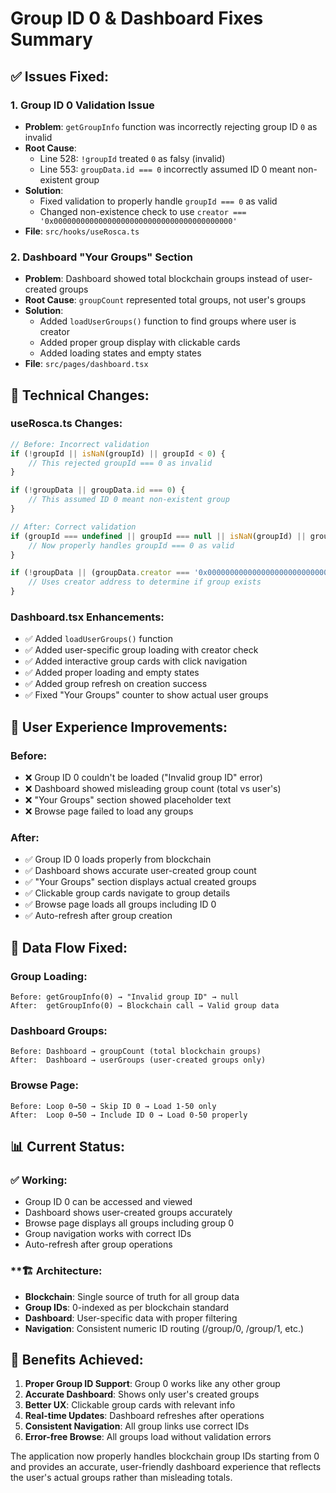 # Group ID 0 & Dashboard Fixes Summary

## ✅ **Issues Fixed:**

### 1. **Group ID 0 Validation Issue**
- **Problem**: `getGroupInfo` function was incorrectly rejecting group ID `0` as invalid
- **Root Cause**: 
  - Line 528: `!groupId` treated `0` as falsy (invalid)
  - Line 553: `groupData.id === 0` incorrectly assumed ID 0 meant non-existent group
- **Solution**: 
  - Fixed validation to properly handle `groupId === 0` as valid
  - Changed non-existence check to use `creator === '0x0000000000000000000000000000000000000000'`
- **File**: `src/hooks/useRosca.ts`

### 2. **Dashboard "Your Groups" Section**
- **Problem**: Dashboard showed total blockchain groups instead of user-created groups
- **Root Cause**: `groupCount` represented total groups, not user's groups
- **Solution**: 
  - Added `loadUserGroups()` function to find groups where user is creator
  - Added proper group display with clickable cards
  - Added loading states and empty states
- **File**: `src/pages/dashboard.tsx`

## 🔧 **Technical Changes:**

### **useRosca.ts Changes:**
```typescript
// Before: Incorrect validation
if (!groupId || isNaN(groupId) || groupId < 0) {
    // This rejected groupId === 0 as invalid
}

if (!groupData || groupData.id === 0) {
    // This assumed ID 0 meant non-existent group
}

// After: Correct validation  
if (groupId === undefined || groupId === null || isNaN(groupId) || groupId < 0) {
    // Now properly handles groupId === 0 as valid
}

if (!groupData || (groupData.creator === '0x0000000000000000000000000000000000000000')) {
    // Uses creator address to determine if group exists
}
```

### **Dashboard.tsx Enhancements:**
- ✅ Added `loadUserGroups()` function
- ✅ Added user-specific group loading with creator check
- ✅ Added interactive group cards with click navigation
- ✅ Added proper loading and empty states
- ✅ Added group refresh on creation success
- ✅ Fixed "Your Groups" counter to show actual user groups

## 🎯 **User Experience Improvements:**

### **Before:**
- ❌ Group ID 0 couldn't be loaded ("Invalid group ID" error)
- ❌ Dashboard showed misleading group count (total vs user's)
- ❌ "Your Groups" section showed placeholder text
- ❌ Browse page failed to load any groups

### **After:**
- ✅ Group ID 0 loads properly from blockchain
- ✅ Dashboard shows accurate user-created group count
- ✅ "Your Groups" section displays actual created groups
- ✅ Clickable group cards navigate to group details
- ✅ Browse page loads all groups including ID 0
- ✅ Auto-refresh after group creation

## 🔄 **Data Flow Fixed:**

### **Group Loading:**
```
Before: getGroupInfo(0) → "Invalid group ID" → null
After:  getGroupInfo(0) → Blockchain call → Valid group data
```

### **Dashboard Groups:**
```
Before: Dashboard → groupCount (total blockchain groups)
After:  Dashboard → userGroups (user-created groups only)
```

### **Browse Page:**
```
Before: Loop 0→50 → Skip ID 0 → Load 1-50 only
After:  Loop 0→50 → Include ID 0 → Load 0-50 properly
```

## 📊 **Current Status:**

### **✅ Working:**
- Group ID 0 can be accessed and viewed
- Dashboard shows user-created groups accurately
- Browse page displays all groups including group 0
- Group navigation works with correct IDs
- Auto-refresh after group operations

### **🏗️ **Architecture:**
- **Blockchain**: Single source of truth for all group data
- **Group IDs**: 0-indexed as per blockchain standard
- **Dashboard**: User-specific data with proper filtering
- **Navigation**: Consistent numeric ID routing (/group/0, /group/1, etc.)

## 🚀 **Benefits Achieved:**

1. **Proper Group ID Support**: Group 0 works like any other group
2. **Accurate Dashboard**: Shows only user's created groups
3. **Better UX**: Clickable group cards with relevant info
4. **Real-time Updates**: Dashboard refreshes after operations
5. **Consistent Navigation**: All group links use correct IDs
6. **Error-free Browse**: All groups load without validation errors

The application now properly handles blockchain group IDs starting from 0 and provides an accurate, user-friendly dashboard experience that reflects the user's actual groups rather than misleading totals.
